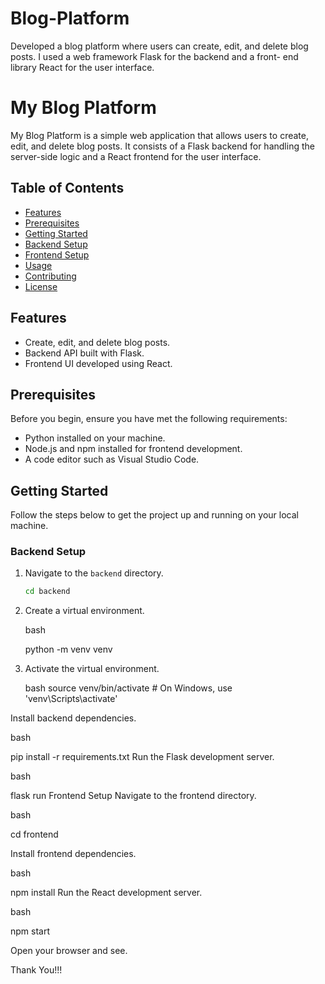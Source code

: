 # Blog-Platform
 Developed a blog platform where users can create, edit, and delete blog posts. I used a web framework Flask for the backend and a front- end library React for the user interface. 
 
# My Blog Platform

My Blog Platform is a simple web application that allows users to create, edit, and delete blog posts. It consists of a Flask backend for handling the server-side logic and a React frontend for the user interface.

## Table of Contents

- [Features](#features)
- [Prerequisites](#prerequisites)
- [Getting Started](#getting-started)
- [Backend Setup](#backend-setup)
- [Frontend Setup](#frontend-setup)
- [Usage](#usage)
- [Contributing](#contributing)
- [License](#license)

## Features

- Create, edit, and delete blog posts.
- Backend API built with Flask.
- Frontend UI developed using React.

## Prerequisites

Before you begin, ensure you have met the following requirements:

- Python installed on your machine.
- Node.js and npm installed for frontend development.
- A code editor such as Visual Studio Code.

## Getting Started

Follow the steps below to get the project up and running on your local machine.

### Backend Setup

1. Navigate to the `backend` directory.
   ```bash
   cd backend

2. Create a virtual environment.

   bash

   python -m venv venv
3. Activate the virtual environment.

   bash
     source venv/bin/activate  # On Windows, use 'venv\Scripts\activate'

   
Install backend dependencies.

bash

pip install -r requirements.txt
Run the Flask development server.

bash

flask run
Frontend Setup
Navigate to the frontend directory.

bash

cd frontend

Install frontend dependencies.

bash

npm install
Run the React development server.

bash

npm start

Open your browser and see.

Thank You!!!
